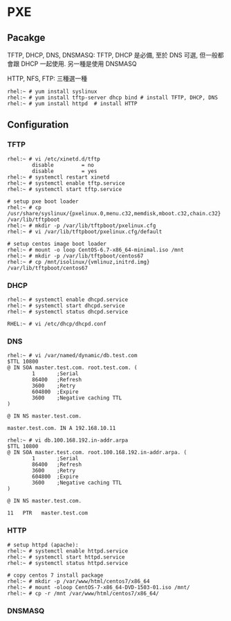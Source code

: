 # PXE #


## Pacakge ##

TFTP, DHCP, DNS, DNSMASQ: TFTP, DHCP 是必備, 至於 DNS 可選, 但一般都會跟 DHCP 一起使用. 另一種是使用 DNSMASQ

HTTP, NFS, FTP: 三種選一種

	rhel:~ # yum install syslinux
	rhel:~ # yum install tftp-server dhcp bind # install TFTP, DHCP, DNS
	rhel:~ # yum install httpd  # install HTTP


## Configuration ##


### TFTP ###

	rhel:~ # vi /etc/xinetd.d/tftp
	        disable         = no
	        disable         = yes
	rhel:~ # systemctl restart xinetd
	rhel:~ # systemctl enable tftp.service
	rhel:~ # systemctl start tftp.service

	# setup pxe boot loader
	rhel:~ # cp /usr/share/syslinux/{pxelinux.0,menu.c32,memdisk,mboot.c32,chain.c32} /var/lib/tftpboot
	rhel:~ # mkdir -p /var/lib/tftpboot/pxelinux.cfg
	rhel:~ # vi /var/lib/tftpboot/pxelinux.cfg/default

	# setup centos image boot loader
	rhel:~ # mount -o loop CentOS-6.7-x86_64-minimal.iso /mnt
	rhel:~ # mkdir -p /var/lib/tftpboot/centos67
	rhel:~ # cp /mnt/isolinux/{vmlinuz,initrd.img} /var/lib/tftpboot/centos67


### DHCP ###

	rhel:~ # systemctl enable dhcpd.service
	rhel:~ # systemctl start dhcpd.service
	rhel:~ # systemctl status dhcpd.service

	RHEL:~ # vi /etc/dhcp/dhcpd.conf


### DNS ###

	rhel:~ # vi /var/named/dynamic/db.test.com
	$TTL 10800
	@ IN SOA master.test.com. root.test.com. (
	        1       ;Serial
	        86400   ;Refresh
	        3600    ;Retry
	        604800  ;Expire
	        3600    ;Negative caching TTL
	)
	
	@ IN NS master.test.com.
	
	master.test.com. IN A 192.168.10.11

	rhel:~ # vi db.100.168.192.in-addr.arpa
	$TTL 10800
	@ IN SOA master.test.com. root.100.168.192.in-addr.arpa. (
	        1       ;Serial
	        86400   ;Refresh
	        3600    ;Retry
	        604800  ;Expire
	        3600    ;Negative caching TTL
	)
	
	@ IN NS master.test.com.

	11   PTR   master.test.com


### HTTP ###

	# setup httpd (apache):
	rhel:~ # systemctl enable httpd.service
	rhel:~ # systemctl start httpd.service
	rhel:~ # systemctl status httpd.service

	# copy centos 7 install package
	rhel:~ # mkdir -p /var/www/html/centos7/x86_64
	rhel:~ # mount -oloop CentOS-7-x86_64-DVD-1503-01.iso /mnt/
	rhel:~ # cp -r /mnt /var/www/html/centos7/x86_64/


### DNSMASQ ###